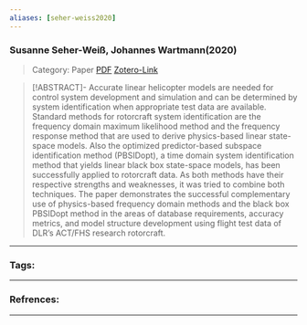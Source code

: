 ```yaml
---
aliases: [seher-weiss2020]
---
```


### Susanne Seher-Weiß, Johannes Wartmann(2020)

>Category: Paper
>[PDF](seher-weiss2020.pdf)
>[Zotero-Link](zotero://select/items/@seher-weiss2020)

>[!ABSTRACT]-
>Accurate linear helicopter models are needed for control system development and simulation and can be determined by system identification when appropriate test data are available. Standard methods for rotorcraft system identification are the frequency domain maximum likelihood method and the frequency response method that are used to derive physics-based linear state-space models. Also the optimized predictor-based subspace identification method (PBSIDopt), a time domain system identification method that yields linear black box state-space models, has been successfully applied to rotorcraft data. As both methods have their respective strengths and weaknesses, it was tried to combine both techniques. The paper demonstrates the successful complementary use of physics-based frequency domain methods and the black box PBSIDopt method in the areas of database requirements, accuracy metrics, and model structure development using flight test data of DLR’s ACT/FHS research rotorcraft.

---

### Tags:


---
### Refrences:


---

